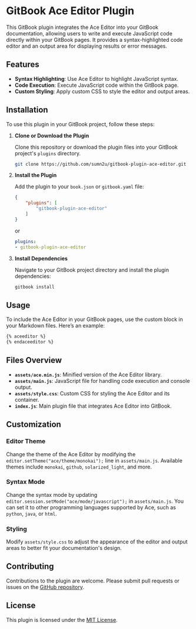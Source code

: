 # GitBook Ace Editor Plugin

This GitBook plugin integrates the Ace Editor into your GitBook documentation, allowing users to write and execute JavaScript code directly within your GitBook pages. It provides a syntax-highlighted code editor and an output area for displaying results or error messages.

## Features

- **Syntax Highlighting**: Use Ace Editor to highlight JavaScript syntax.
- **Code Execution**: Execute JavaScript code within the GitBook page.
- **Custom Styling**: Apply custom CSS to style the editor and output areas.

## Installation

To use this plugin in your GitBook project, follow these steps:

1. **Clone or Download the Plugin**

   Clone this repository or download the plugin files into your GitBook project's `plugins` directory.

   ```bash
   git clone https://github.com/sumn2u/gitbook-plugin-ace-editor.git
   ```

2. **Install the Plugin**

    Add the plugin to your `book.json` or `gitbook.yaml` file:

    ```json
    {
        "plugins": [
            "gitbook-plugin-ace-editor"
        ]
    }
    ```

    or

    ```yaml
    plugins:
    - gitbook-plugin-ace-editor
    ```

3. **Install Dependencies**

    Navigate to your GitBook project directory and install the plugin dependencies:

    ```sh
    gitbook install
    ```

## Usage

To include the Ace Editor in your GitBook pages, use the custom block in your Markdown files. Here’s an example:

```markdown
{% aceeditor %}
{% endaceeditor %}
```



## Files Overview

- **`assets/ace.min.js`**: Minified version of the Ace Editor library.
- **`assets/main.js`**: JavaScript file for handling code execution and console output.
- **`assets/style.css`**: Custom CSS for styling the Ace Editor and its container.
- **`index.js`**: Main plugin file that integrates Ace Editor into GitBook.

## Customization

### Editor Theme

Change the theme of the Ace Editor by modifying the `editor.setTheme("ace/theme/monokai");` line in `assets/main.js`. Available themes include `monokai`, `github`, `solarized_light`, and more.

### Syntax Mode

Change the syntax mode by updating `editor.session.setMode("ace/mode/javascript");` in `assets/main.js`. You can set it to other programming languages supported by Ace, such as `python`, `java`, or `html`.

### Styling

Modify `assets/style.css` to adjust the appearance of the editor and output areas to better fit your documentation's design.

## Contributing

Contributions to the plugin are welcome. Please submit pull requests or issues on the [GitHub repository](https://github.com/sumn2u/gitbook-plugin-ace-editor).

## License

This plugin is licensed under the [MIT License](LICENSE).


